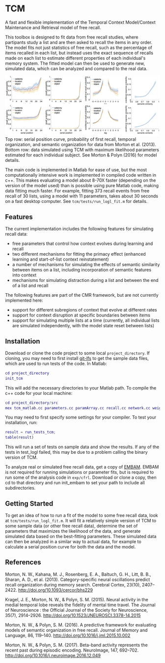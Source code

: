 # TCM
A fast and flexible implementation of the Temporal Context Model/Context Maintenance and Retrieval model of free recall.

This toolbox is designed to fit data from free recall studies, where partipants study a list and are then asked to recall the items in any order. The model fits not just statistics of free recall, such as the percentage of items recalled in each list, but instead uses the exact sequence of recalls made on each list to estimate different properties of each individual's memory system. The fitted model can then be used to generate new, simulated data, which can be analyzed and compared to the real data.

![example fit](https://github.com/prestonlab/tcm/blob/master/figs/fit_example.png)
Top row: serial position curve, probability of first recall, temporal organization, and semantic organization for data from Morton et al. (2013). Bottom row: data simulated using TCM with maximum likelihood parameters estimated for each individual subject. See Morton & Polyn (2016) for model details.

The main code is implemented in Matlab for ease of use, but the most computationally intensive work is implemented in compiled code written in c++. This makes evaluating a model about 8-70X faster (depending on the version of the model used) than is possible using pure Matlab code, making data fitting much faster. For example, fitting 373 recall events from free recall of 30 lists, using a model with 11 parameters, takes about 30 seconds on a fast desktop computer. See `tcm/tests/run_logl_fit.m` for details.

## Features

The current implementation includes the following features for simulating recall data:
* free parameters that control how context evolves during learning and recall
* two different mechanisms for fitting the primacy effect (enhanced learning and start-of-list context reinstatement)
* a number of mechanisms for simulating the effects of semantic similarity between items on a list, including incorporation of semantic features into context
* mechanisms for simulating distraction during a list and between the end of a list and recall

The following features are part of the CMR framework, but are not currently implemented here:
* support for different subregions of context that evolve at different rates
* support for context disruption at specific boundaries between items
* support for simulating multiple lists at a time (currently, all individual lists are simulated independently, with the model state reset between lists)

## Installation

Download or clone the code project to some local `project_directory`. If cloning, you may need to first install [git-lfs](https://git-lfs.github.com) to get the sample data files, which are used to run tests of the code. In Matlab:

```matlab
cd project_directory
init_tcm
```

This will add the necessary directories to your Matlab path. To compile the c++ code for your local machine:

```matlab
cd project_directory/src
mex tcm_matlab.cc parameters.cc paramArray.cc recall.cc network.cc weights.cc context.cc 
```

You may need to first specify some settings for your compiler. To test your installation, run:

```matlab
result = run_tests_tcm;
table(result)
```

This will run a set of tests on sample data and show the results. If any of the tests in test_logl failed, this may be due to a problem calling the binary version of TCM.

To analyze real or simulated free recall data, get a copy of [EMBAM](https://github.com/seanpolyn/EMBAM). EMBAM is not required for running simulations or parameter fits, but is required to run some of the analysis code in `exp/cfrl`. Download or clone a copy, then cd to that directory and run init_embam to set your path to include all subdirectories.

## Getting Started

To get an idea of how to run a fit of the model to some free recall data, look at `tcm/tests/run_logl_fit.m`. It will fit a relatively simple version of TCM to some sample data (or other free recall data), determine the set of parameters that maximizes the likelihood of the data, and generate simulated data based on the best-fitting parameters. These simulated data can then be analyzed in a similar way to actual data, for example to calculate a serial position curve for both the data and the model.

## References

Morton, N. W., Kahana, M. J., Rosenberg, E. A., Baltuch, G. H., Litt, B. B., Sharan, A. D., et al. (2013). Category-specific neural oscillations predict recall organization during memory search. Cerebral Cortex, 23(10), 2407–2422. http://doi.org/10.1093/cercor/bhs229

Kragel, J. E., Morton, N. W., & Polyn, S. M. (2015). Neural activity in the medial temporal lobe reveals the fidelity of mental time travel. The Journal of Neuroscience : the Official Journal of the Society for Neuroscience, 35(7), 2914–2926. http://doi.org/10.1523/JNEUROSCI.3378-14.2015

Morton, N. W., & Polyn, S. M. (2016). A predictive framework for evaluating models of semantic organization in free recall. Journal of Memory and Language, 86, 119–140. http://doi.org/10.1016/j.jml.2015.10.002

Morton, N. W., & Polyn, S. M. (2017). Beta-band activity represents the recent past during episodic encoding. NeuroImage, 147, 692–702. http://doi.org/10.1016/j.neuroimage.2016.12.049
